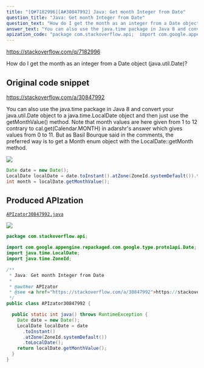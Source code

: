 ```yaml
---
title: "[Q#7182996][A#30847992] Java: Get month Integer from Date"
question_title: "Java: Get month Integer from Date"
question_text: "How do I get the month as an integer from a Date object (java.util.Date)?"
answer_text: "You can also use the java.time package in Java 8 and convert your java.util.Date object to a java.time.LocalDate object and then just use the getMonthValue() method. Note that month values are here given from 1 to 12 contrary to cal.get(Calendar.MONTH) in adarshr's answer which gives values from 0 to 11. But as Basil Bourque said in the comments, the preferred way is to get a Month enum object with the LocalDate::getMonth method."
apization_code: "package com.stackoverflow.api;  import com.google.appengine.repackaged.com.google.type.proto1api.Date; import java.time.LocalDate; import java.time.ZoneId;  /**  * Java: Get month Integer from Date  *  * @author APIzator  * @see <a href=\"https://stackoverflow.com/a/30847992\">https://stackoverflow.com/a/30847992</a>  */ public class APIzator30847992 {    public static int java() throws RuntimeException {     Date date = new Date();     LocalDate localDate = date       .toInstant()       .atZone(ZoneId.systemDefault())       .toLocalDate();     return localDate.getMonthValue();   } }"
---
```


https://stackoverflow.com/q/7182996

How do I get the month as an integer from a Date object (java.util.Date)?



## Original code snippet

https://stackoverflow.com/a/30847992

You can also use the java.time package in Java 8 and convert your java.util.Date object to a java.time.LocalDate object and then just use the getMonthValue() method.
Note that month values are here given from 1 to 12 contrary to cal.get(Calendar.MONTH) in adarshr&#x27;s answer which gives values from 0 to 11.
But as Basil Bourque said in the comments, the preferred way is to get a Month enum object with the LocalDate::getMonth method.

<div class="code-logo"><img src="/stackoverflow.png" /></div>

```java
Date date = new Date();
LocalDate localDate = date.toInstant().atZone(ZoneId.systemDefault()).toLocalDate();
int month = localDate.getMonthValue();
```

## Produced APIzation

[`APIzator30847992.java`](https://github.com/pasqualesalza/apization-temp-data/raw/master/search/APIzator30847992.java)

<div class="code-logo"><img src="/apizator.png" /></div>

```java
package com.stackoverflow.api;

import com.google.appengine.repackaged.com.google.type.proto1api.Date;
import java.time.LocalDate;
import java.time.ZoneId;

/**
 * Java: Get month Integer from Date
 *
 * @author APIzator
 * @see <a href="https://stackoverflow.com/a/30847992">https://stackoverflow.com/a/30847992</a>
 */
public class APIzator30847992 {

  public static int java() throws RuntimeException {
    Date date = new Date();
    LocalDate localDate = date
      .toInstant()
      .atZone(ZoneId.systemDefault())
      .toLocalDate();
    return localDate.getMonthValue();
  }
}

```